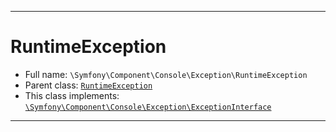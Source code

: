 ***

# RuntimeException

* Full name: `\Symfony\Component\Console\Exception\RuntimeException`
* Parent class: [`RuntimeException`](../../../../RuntimeException.md)
* This class implements:
  [`\Symfony\Component\Console\Exception\ExceptionInterface`](./ExceptionInterface.md)

***

